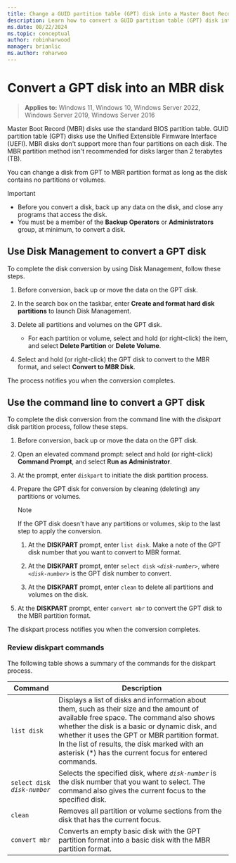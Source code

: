 ```yaml
---
title: Change a GUID partition table (GPT) disk into a Master Boot Record (MBR) disk
description: Learn how to convert a GUID partition table (GPT) disk into a Master Boot Record (MBR) partition disk by using Windows or the command line.
ms.date: 08/22/2024
ms.topic: conceptual
author: robinharwood
manager: brianlic
ms.author: roharwoo
---
```


# Convert a GPT disk into an MBR disk

> **Applies to:** Windows 11, Windows 10, Windows Server 2022, Windows Server 2019, Windows Server 2016

Master Boot Record (MBR) disks use the standard BIOS partition table. GUID partition table (GPT) disks use the Unified Extensible Firmware Interface (UEFI). MBR disks don't support more than four partitions on each disk. The MBR partition method isn't recommended for disks larger than 2 terabytes (TB).

You can change a disk from GPT to MBR partition format as long as the disk contains no partitions or volumes.

> [!IMPORTANT]
> - Before you convert a disk, back up any data on the disk, and close any programs that access the disk.
> - You must be a member of the **Backup Operators** or **Administrators** group, at minimum, to convert a disk.

## Use Disk Management to convert a GPT disk

To complete the disk conversion by using Disk Management, follow these steps.

1. Before conversion, back up or move the data on the GPT disk.

1. In the search box on the taskbar, enter **Create and format hard disk partitions** to launch Disk Management.

1. Delete all partitions and volumes on the GPT disk.

   - For each partition or volume, select and hold (or right-click) the item, and select **Delete Partition** or **Delete Volume**.

1. Select and hold (or right-click) the GPT disk to convert to the MBR format, and select **Convert to MBR Disk**.

The process notifies you when the conversion completes.

## Use the command line to convert a GPT disk

To complete the disk conversion from the command line with the *diskpart* disk partition process, follow these steps.

1. Before conversion, back up or move the data on the GPT disk.

1. Open an elevated command prompt: select and hold (or right-click) **Command Prompt**, and select **Run as Administrator**.

1. At the prompt, enter `diskpart` to initiate the disk partition process.

1. Prepare the GPT disk for conversion by cleaning (deleting) any partitions or volumes.

   > [!NOTE]
   > If the GPT disk doesn't have any partitions or volumes, skip to the last step to apply the conversion.

   1. At the **DISKPART** prompt, enter `list disk`. Make a note of the GPT disk number that you want to convert to MBR format.

   1. At the **DISKPART** prompt, enter `select disk` *`<disk-number>`*, where *`<disk-number>`* is the GPT disk number to convert.

   1. At the **DISKPART** prompt, enter `clean` to delete all partitions and volumes on the disk.

1. At the **DISKPART** prompt, enter `convert mbr` to convert the GPT disk to the MBR partition format.

The diskpart process notifies you when the conversion completes.

### Review diskpart commands

The following table shows a summary of the commands for the diskpart process.

| Command | Description |
| --- | --- |
| `list disk` | Displays a list of disks and information about them, such as their size and the amount of available free space. The command also shows whether the disk is a basic or dynamic disk, and whether it uses the GPT or MBR partition format. In the list of results, the disk marked with an asterisk (*) has the current focus for entered commands. |
| `select disk` *`disk-number`* | Selects the specified disk, where *`disk-number`* is the disk number that you want to select. The command also gives the current focus to the specified disk. |
| `clean` | Removes all partition or volume sections from the disk that has the current focus. |
| `convert mbr` | Converts an empty basic disk with the GPT partition format into a basic disk with the MBR partition format. |
